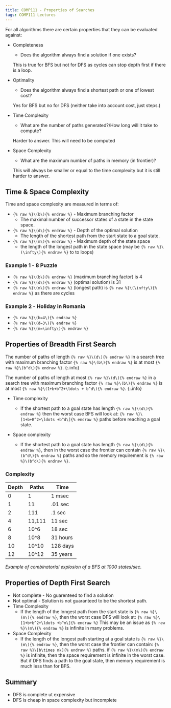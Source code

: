 ```yaml
---
title: COMP111 - Properties of Searches
tags: COMP111 Lectures
---
```

For all algorithms there are certain properties that they can be evaluated against:

* Completeness
	* Does the algorithm always find a solution if one exists?
	
	This is true for BFS but not for DFS as cycles can stop depth first if there is a loop.
	
* Optimality
	* Does the algorithm always find a shortest path or one of lowest cost?
	
	Yes for BFS but no for DFS (neither take into account cost, just steps.)
	
* Time Complexity
	* What are the number of paths generated?/How long will it take to compute?
	
	Harder to answer. This will need to be computed
	
* Space Complexity
	* What are the maximum number of paths in memory (in frontier)?
	
	This will always be smaller or equal to the time complexity but it is still harder to answer.
	
## Time & Space Complexity

Time and space complexity are measured in terms of:

* `{% raw %}\(b\){% endraw %}` - Maximum branching factor
	* The maximal number of successor states of a state in the state space.
* `{% raw %}\(d\){% endraw %}` - Depth of the optimal solution
	* The length of the shortest path from the start state to a goal state.
* `{% raw %}\(m\){% endraw %}` - Maximum depth of the state space
	* the length of the longest path in the state space (may be `{% raw %}\(\infty\){% endraw %}` to to loops)
	
### Example 1 - 8 Puzzle

* `{% raw %}\(b\){% endraw %}` (maximum branching factor) is 4
* `{% raw %}\(d\){% endraw %}` (optimal solution) is 31
* `{% raw %}\(m\){% endraw %}` (longest path) is `{% raw %}\(\infty\){% endraw %}` as there are cycles

### Example 2 - Holiday in Romania

* `{% raw %}\(b=4\){% endraw %}`
* `{% raw %}\(d=3\){% endraw %}`
* `{% raw %}\(m=\infty\){% endraw %}`

## Properties of Breadth First Search

The number of paths of length `{% raw %}\(d\){% endraw %}` in a search tree with maximum branching factor `{% raw %}\(b\){% endraw %}` is at most `{% raw %}\(b^d\){% endraw %}`.
{:.info}

The number of paths of length at most `{% raw %}\(d\){% endraw %}` in a search tree with maximum branching factor `{% raw %}\(b\){% endraw %}` is at most `{% raw %}\(1+b+b^2+\ldots + b^d\){% endraw %}`.
{:.info}

* Time complexity
	* If the shortest path to a goal state has length `{% raw %}\(d\){% endraw %}` then the worst case BFS will look at: `{% raw %}\[1+b+B^2+\ldots +b^d\]{% endraw %}` paths before reaching a goal state.

* Space complexity
	* If the shortest path to a goal state has length `{% raw %}\(d\){% endraw %}`, then in the worst case the frontier can contain `{% raw %}\(b^d\){% endraw %}` paths and so the memory requirement is `{% raw %}\(b^d\){% endraw %}`.

### Complexity

| Depth | Paths | Time | 
| --- | --- | --- |
| 0 | 1 | 1 msec |
| 1 | 11 | .01 sec | 
| 2 | 111 | .1 sec | 
| 4 | 11,111 | 11 sec |
| 6 | 10^6 | 18 sec |
| 8 | 10^8 | 31 hours |
| 10 | 10^10 | 128 days |
| 12 |10^12 | 35 years |

*Example of combinatorial explosion of a BFS at 1000 states/sec.*

## Properties of Depth First Search

* Not complete - No guarenteed to find a solution
* Not optimal - Solution is not guaranteed to be the shortest path.
* Time Complexity 
	* If the length of the longest path from the start state is `{% raw %}\(m\){% endraw %}`, then the worst case DFS will look at: `{% raw %}\[1+b+b^2+\ldots +b^m\]{% endraw %}` This may be an issue as `{% raw %}\(m\){% endraw %}` is infinite in many problems.
* Space Complexity
	* If the length of the longest path starting at a goal state is `{% raw %}\(m\){% endraw %}`, then the worst case the frontier can contain: `{% raw %}\[b\times m\]{% endraw %}` paths. if `{% raw %}\(m\){% endraw %}` is infinite, then the space requirement is infinite in the worst case. But if DFS finds a path to the goal state, then memory requirement is much less than for BFS.


## Summary

* DFS is complete ut expensive
* DFS is cheap in space complexity but incomplete
